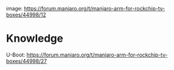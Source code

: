 image: https://forum.manjaro.org/t/manjaro-arm-for-rockchip-tv-boxes/44998/12

# Knowledge
U-Boot: https://forum.manjaro.org/t/manjaro-arm-for-rockchip-tv-boxes/44998/27

